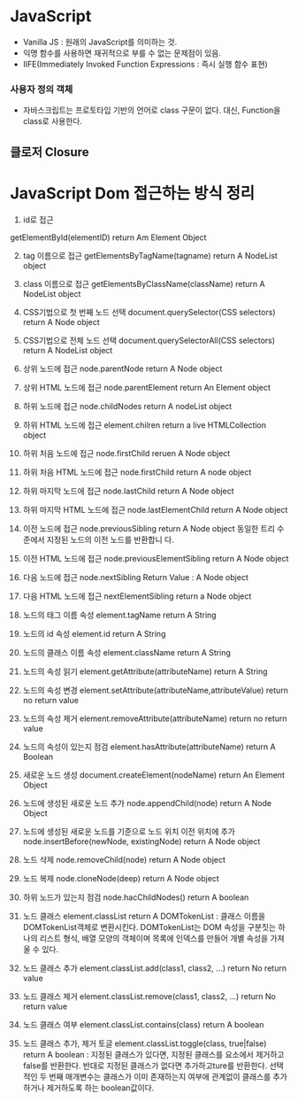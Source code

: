 # JavaScript

- Vanilla JS : 원래의 JavaScript를 의미하는 것.
- 익명 함수를 사용하면 재귀적으로 부를 수 없는 문제점이 있음.
- IIFE(Immediately Invoked Function Expressions : 즉시 실행 함수 표현)

### 사용자 정의 객체
- 자바스크립트는 프로토타입 기반의 언어로 class 구문이 없다. 대신, Function을 class로 사용한다. 

## 클로저 Closure

#  JavaScript Dom 접근하는 방식 정리

1) id로 접근

getElementById(elementID) 
return Am Element Object

2) tag 이름으로 접근 
getElementsByTagName(tagname)
return A NodeList object

3) class 이름으로 접근
getElementsByClassName(className)
return A NodeList object

4) CSS기법으로 첫 번째 노드 선택
document.querySelector(CSS selectors)
return A Node object

5) CSS기법으로 전체 노드 선택
document.querySelectorAll(CSS selectors)
return A NodeList object

6) 상위 노드에 접근
node.parentNode
return A Node object

7) 상위 HTML 노드에 접근
node.parentElement
return An Element object

8) 하위 노드에 접근
node.childNodes
return A nodeList object

9) 하위 HTML 노드에 접근
element.chilren
return a live HTMLCollection object

10) 하위 처음 노드에 접근
node.firstChild
reruen A Node object

11) 하위 처음 HTML 노드에 접근
node.firstChild
return A node object

12) 하위 마지막 노드에 접근
node.lastChild
return A Node object

13) 하위 마지막 HTML 노드에 접근
node.lastElementChild
return A Node object

14) 이전 노드에 접근
node.previousSibling
return A Node object
동일한 트리 수준에서 지정된 노드의 이전 노드를 반환합니
다.

15) 이전 HTML 노드에 접근
node.previousElementSibling
return A Node object

16) 다음 노드에 접근
node.nextSibling
Return Value : A Node object


17) 다음 HTML 노드에 접근
nextElementSibling
return a Node object

18) 노드의 태그 이름 속성
element.tagName
return A String 

19) 노드의 id 속성
element.id
return A String 

20) 노드의 클래스 이름 속성
element.className
return A String 

21) 노드의 속성 읽기
element.getAttribute(attributeName)
return A String 

22) 노드의 속성 변경
element.setAttribute(attributeName,attributeValue)
return no return value 

22) 노드의 속성 제거
element.removeAttribute(attributeName)
return no return value 

23) 노드의 속성이 있는지 점검
element.hasAttribute(attributeName)
return A Boolean

24) 새로운 노드 생성
document.createElement(nodeName)
return An Element Object

24) 노드에 생성된 새로운 노드 추가
node.appendChild(node)
return A Node Object

25) 노드에 생성된 새로운 노드를 기준으로 노드 위치 이전 위치에 추가
node.insertBefore(newNode, existingNode)
return A Node object

26) 노드 삭제
node.removeChild(node)
return A Node object

27) 노드 복제
node.cloneNode(deep)
return A Node object


28) 하위 노드가 있는지 점검 
node.hacChildNodes()
return A boolean 

29) 노드 클래스 
element.classList
return A DOMTokenList
: 클래스 이름을 DOMTokenList객체로 변환시킨다.
DOMTokenList는 DOM 속성을 구분짓는 하나의 리스트 형식,
배열 모양의 객체이며 목록에 인덱스를 만들어 개별 속성을 가져올 수 있다.

30) 노드 클래스 추가
element.classList.add(class1, class2, ...)
return No return value

31) 노드 클래스 제거 
element.classList.remove(class1, class2, ...)
return No return value

32) 노드 클래스 여부
element.classList.contains(class)
return A boolean 

33) 노드 클래스 추가, 제거 토글
element.classList.toggle(class, true|false)
return A boolean 
: 지정된 클래스가 있다면, 지정된 클래스를 요소에서 제거하고 false를 반환한다. 반대로 지정된 클래스가 없다면 추가하고ture를 반환한다.
선택적인 두 번째 매개변수는 클래스가 이미 존재하는지 여부에 관계없이 클래스를 추가하거나 제거하도록 하는 boolean값이다. 
